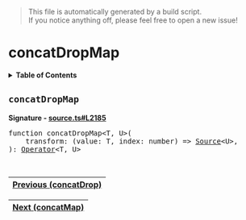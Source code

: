 > This file is automatically generated by a build script.<br>If you notice anything off, please feel free to open a new issue!

# concatDropMap

<details><summary><b>Table of Contents</b></summary>

1. [<code>concatDropMap</code>](#concatDropMap)</details>

## <a name="concatDropMap"></a><code>concatDropMap</code>

<b>Signature - [source.ts#L2185](..\/..\/packages\/core\/src\/source.ts#L2185)</b>

<pre>function concatDropMap&lt;T, U&gt;(<br>    transform: (value: T, index: number) =&gt; <a href="../03-api-source/00-Source.md#Source-Interface">Source</a>&lt;U&gt;,<br>): <a href="000-Operator.md#Operator">Operator</a>&lt;T, U&gt;</pre><br>

| [Previous \(concatDrop\)](010-concatDrop.md#readme) |
| --- |

<div align="right">

| [Next \(concatMap\)](012-concatMap.md#readme) |
| --- |
</div>
